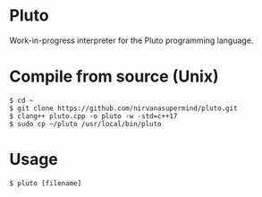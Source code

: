 # Pluto
Work-in-progress interpreter for the Pluto programming language.

# Compile from source (Unix)
```
$ cd ~
$ git clone https://github.com/nirvanasupermind/pluto.git
$ clang++ pluto.cpp -o pluto -w -std=c++17
$ sudo cp ~/pluto /usr/local/bin/pluto
```

# Usage
```
$ pluto [filename]
```